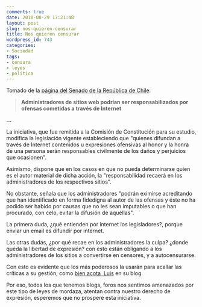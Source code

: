 ```yaml
---
comments: true
date: 2010-08-29 17:21:48
layout: post
slug: nos-quieren-censurar
title: Nos quieren censurar
wordpress_id: 743
categories:
- Sociedad
tags:
- censura
- leyes
- política
---
```


Tomado de la [página del Senado de la República de Chile](http://senado.cl/prontus_galeria_noticias/site/artic/20100827/pags/20100827130757.html):


> **Administradores de sitios web podrían ser responsabilizados por ofensas cometidas a través de Internet**

**...**

La iniciativa, que fue remitida a la Comisión de Constitución para su estudio, modifica la legislación vigente estableciendo que "quienes difundan a través de Internet contenidos u expresiones ofensivas al honor y la honra de una persona serán responsables civilmente de los daños y perjuicios que ocasionen".

Asimismo, dispone que en los casos en que no pueda determinarse quien es el autor material de dicha acción, la "responsabilidad recaerá en los administradores de los respectivos sitios".

No obstante, señala que los administradores "podrán eximirse acreditando que han identificado en forma fidedigna al autor de las ofensas y éste no ha podido ser habido por causas que no les sean imputables o que han procurado, con celo, evitar la difusión de aquéllas".


La primera duda, ¿qué entienden por internet los legisladores?, porque enviar un email es difundir por internet.

Las otras dudas, ¿por qué recae en los administradores la culpa? ¿donde queda la libertad de expresión? con esto están obligando a los administradores de los sitios a convertirse en censores, y a autocensurarse.

Con esto es evidente que los más poderosos la usarán para acallar las críticas a su gestión, como [bien acota  Luis](http://luisramirez.cl/blog/?p=3257) en su blog.

Por eso, todos los que tenemos blogs, foros nos sentimos amenazados por este tipo de leyes de mordaza, atentan contra nuestro derecho de expresión, esperemos que no prospere esta iniciativa.
